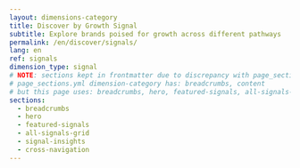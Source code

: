 ```yaml
---
layout: dimensions-category
title: Discover by Growth Signal
subtitle: Explore brands poised for growth across different pathways
permalink: /en/discover/signals/
lang: en
ref: signals
dimension_type: signal
# NOTE: sections kept in frontmatter due to discrepancy with page_sections.yml
# page_sections.yml dimension-category has: breadcrumbs, content
# but this page uses: breadcrumbs, hero, featured-signals, all-signals-grid, signal-insights, cross-navigation
sections:
  - breadcrumbs
  - hero
  - featured-signals
  - all-signals-grid
  - signal-insights
  - cross-navigation
---
```


